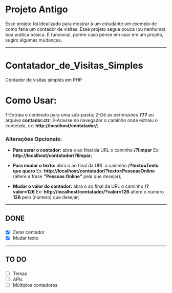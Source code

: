 # Projeto Antigo
Esse projeto foi idealizado para mostrar à um estudante um exemplo de como faria um contador de visitas.
Esse projeto segue pouca (ou nenhuma) boa prática básica.
É funcional, porém caso pense em usar em um projeto, sugiro algumas mudanças.

----

# Contatador_de_Visitas_Simples
Contador de visitas simples em PHP

# Como Usar:
1-Extraia o conteúdo para uma sub-pasta;
2-Dê as permissões **777** ao arquivo **contador.ctr**;
3-Acesse no navegador o caminho onde extraiu o conteúdo, ex: **http://localhost/contatador/**;

### Alterações Opcionais:

 -  **Para zerar o contador:** abra o ao final da URL o caminho **/?limpar**
 Ex: **http://localhost/contatador/?limpar**;

- **Para mudar o texto:** abra o ao final da URL o caminho **/?texto=Texto que quero**
Ex: **http://localhost/contatador/?texto=PessoasOnline** (altere a frase **"Pessoas Online"** pela que desejar);
- **Mudar o valor do contador:** abra o ao final da URL o caminho **/?valor=126**
 Ex: **http://localhost/contatador/?valor=126** altere o numero **126** pelo (número) que desejar;

---------
## DONE
###

- [x] Zerar contador
- [x] Mudar texto
---------
## TO DO
###

- [ ] Temas
- [ ] APIs
- [ ] Múltiplos contadores
